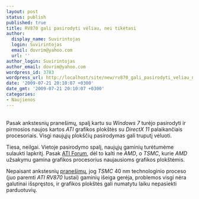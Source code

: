 ```yaml
---
layout: post
status: publish
published: true
title: RV870 gali pasirodyti vėliau, nei tikėtasi
author:
  display_name: Suvirintojas
  login: Suvirintojas
  email: dovrim@yahoo.com
  url: ''
author_login: Suvirintojas
author_email: dovrim@yahoo.com
wordpress_id: 3783
wordpress_url: http://localhost/site/new/rv870_gali_pasirodyti_veliau_nei_tiketasi/
date: '2009-07-21 20:10:07 +0300'
date_gmt: '2009-07-21 20:10:07 +0300'
categories:
- Naujienos
---
```

<p>
<br />Pasak ankstesnių pranešimų, spalį kartu su <i>Windows 7</i> turėjo pasirodyti ir pirmosios naujos kartos <i>ATI</i> grafikos plokštės su <i>DirectX 11</i> palaikančiais procesoriais. Visgi naujųjų plokščių pasirodymas gali truputį vėluoti.</p>
<p>Tiesa, neilgai. Vietoje pasirodymo spalį, naujųjų gaminių turėtumėme sulaukti lapkritį. Pasak <a class="ns" href="http://translate.google.com/translate?prev=hp&hl=en&js=y&u=http%3A%2F%2Fnews.ati-forum.de%2Findex.php%2Fnews%2F34-amdati-grafikkarten%2F577-rv870-erst-im-november&sl=de&tl=en&history_state0=">ATI Forum</a>, dėl to kalti ne <i>AMD</i>, o <i>TSMC</i>, kurie <i>AMD</i> užsakymu gamina grafikos procesorius naujausioms grafikos plokštėmis.</p>
<p>Nepaisant ankstesnių <a class="ns" href="http://www.technews.lt/tekstas/tsmc_nustebe_savo_sekme.html;;">pranešimų</a>, jog <i>TSMC</i> 40 nm technologinio proceso (juo paremti <i>ATI RV870</i> lustai) gaminių išeiga gerėja, problemos visgi nėra galutinai išspręstos, ir grafikos plokštės gali numatytu laiku nepasiekti parduotuvių.</p>
